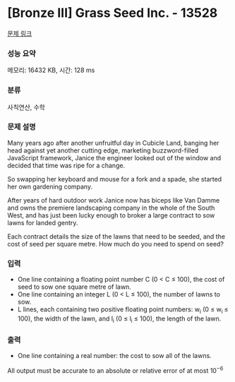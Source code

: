 # [Bronze III] Grass Seed Inc. - 13528 

[문제 링크](https://www.acmicpc.net/problem/13528) 

### 성능 요약

메모리: 16432 KB, 시간: 128 ms

### 분류

사칙연산, 수학

### 문제 설명

<p>Many years ago after another unfruitful day in Cubicle Land, banging her head against yet another cutting edge, marketing buzzword-filled JavaScript framework, Janice the engineer looked out of the window and decided that time was ripe for a change.</p>

<p>So swapping her keyboard and mouse for a fork and a spade, she started her own gardening company.</p>

<p>After years of hard outdoor work Janice now has biceps like Van Damme and owns the premiere landscaping company in the whole of the South West, and has just been lucky enough to broker a large contract to sow lawns for landed gentry.</p>

<p>Each contract details the size of the lawns that need to be seeded, and the cost of seed per square metre. How much do you need to spend on seed?</p>

### 입력 

 <ul>
	<li>One line containing a floating point number C (0 < C ≤ 100), the cost of seed to sow one square metre of lawn.</li>
	<li>One line containing an integer L (0 < L ≤ 100), the number of lawns to sow.</li>
	<li>L lines, each containing two positive floating point numbers: w<sub>i</sub> (0 ≤ w<sub>i </sub>≤ 100), the width of the lawn, and l<sub>i</sub> (0 ≤ l<sub>i</sub> ≤ 100), the length of the lawn.</li>
</ul>

### 출력 

 <ul>
	<li>One line containing a real number: the cost to sow all of the lawns.</li>
</ul>

<p>All output must be accurate to an absolute or relative error of at most 10<sup>−6</sup></p>

